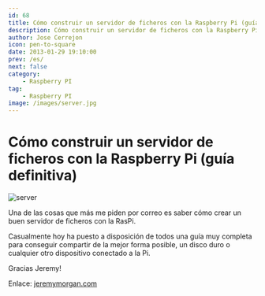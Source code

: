 ```yaml
---
id: 68
title: Cómo construir un servidor de ficheros con la Raspberry Pi (guía definitiva)
description: Cómo construir un servidor de ficheros con la Raspberry Pi (guía definitiva)
author: Jose Cerrejon
icon: pen-to-square
date: 2013-01-29 19:10:00
prev: /es/
next: false
category:
    - Raspberry PI
tag:
    - Raspberry PI
image: /images/server.jpg
---
```


# Cómo construir un servidor de ficheros con la Raspberry Pi (guía definitiva)

![server](/images/server.jpg)

Una de las cosas que más me piden por correo es saber cómo crear un buen servidor de ficheros con la RasPi.

Casualmente hoy ha puesto a disposición de todos una guía muy completa para conseguir compartir de la mejor forma posible, un disco duro o cualquier otro dispositivo conectado a la Pi.

Gracias Jeremy!

Enlace: [jeremymorgan.com](https://www.jeremymorgan.com/tutorials/raspberry-pi/how-to-raspberry-pi-file-server/)
